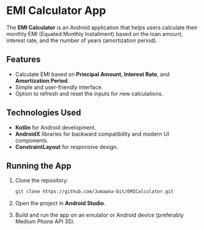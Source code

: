 # EMI Calculator App

The **EMI Calculator** is an Android application that helps users calculate their monthly EMI (Equated Monthly Installment) based on the loan amount, interest rate, and the number of years (amortization period). 

## Features
- Calculate EMI based on **Principal Amount**, **Interest Rate**, and **Amortization Period**.
- Simple and user-friendly interface.
- Option to refresh and reset the inputs for new calculations.

## Technologies Used
- **Kotlin** for Android development.
- **AndroidX** libraries for backward compatibility and modern UI components.
- **ConstraintLayout** for responsive design.

## Running the App

1. Clone the repository:

    ```bash
    git clone https://github.com/Jumaana-bit/EMICalculator.git
    ```

2. Open the project in **Android Studio**.

3. Build and run the app on an emulator or Android device (preferably Medium Phone API 35).
